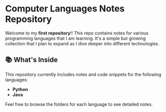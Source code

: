 # Computer Languages Notes Repository

Welcome to my **first repository**!! This repo contains notes for various programming languages that I am learning. It's a simple but growing collection that I plan to expand as I dive deeper into different technologies.

## 📚 What's Inside

This repository currently includes notes and code snippets for the following languages:

- **Python**
- **Java**

Feel free to browse the folders for each language to see detailed notes.